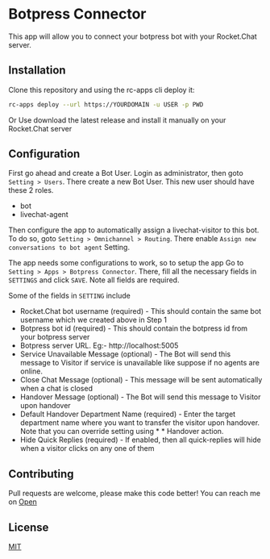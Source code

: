# Botpress Connector
This app will allow you to connect your botpress bot with your Rocket.Chat server.

## Installation
Clone this repository and using the rc-apps cli deploy it:
```bash
rc-apps deploy --url https://YOURDOMAIN -u USER -p PWD
````
Or
Use download the latest release and install it manually on your Rocket.Chat server

## Configuration

First go ahead and create a Bot User. Login as administrator, then goto ```Setting > Users```. There create a new Bot User. This new user should have these 2 roles.

* bot
* livechat-agent

Then configure the app to automatically assign a livechat-visitor to this bot. To do so, goto ```Setting > Omnichannel > Routing```. There enable ```Assign new conversations to bot agent``` Setting.

The app needs some configurations to work, so to setup the app Go to ```Setting > Apps > Botpress Connector```. There, fill all the necessary fields in ```SETTINGS``` and click ```SAVE```. Note all fields are required.

Some of the fields in ```SETTING``` include

* Rocket.Chat bot username (required) - This should contain the same bot username which we created above in Step 1
* Botpress bot id (required) - This should contain the botpress id from your botpress server
* Botpress server URL. Eg:- http://localhost:5005
* Service Unavailable Message (optional) - The Bot will send this message to Visitor if service is unavailable like suppose if no agents are online.
* Close Chat Message (optional) - This message will be sent automatically when a chat is closed
* Handover Message (optional) - The Bot will send this message to Visitor upon handover
* Default Handover Department Name (required) - Enter the target department name where you want to transfer the visitor upon handover. Note that you can override setting using * * Handover action.
* Hide Quick Replies (required) - If enabled, then all quick-replies will hide when a visitor clicks on any one of them

## Contributing
Pull requests are welcome, please make this code better! You can reach me on [Open](https://open.rocket.chat/direct/luis.hlatki)

## License
[MIT](https://choosealicense.com/licenses/mit/)
